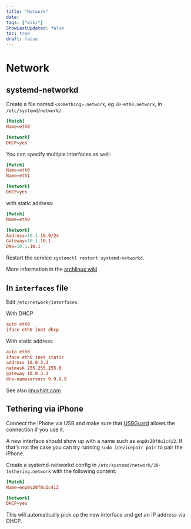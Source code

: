 ```yaml
---
title: "Network"
date:
tags: ["wiki"]
ShowLastUpdated: false
toc: true
draft: false
---
```


# Network

## systemd-networkd

Create a file named `<something>.network`, eg `20-eth0.network`, in `/etc/systemd/network/`.
```toml
[Match]
Name=eth0

[Network]
DHCP=yes
```

You can specify multiple interfaces as well:
```toml
[Match]
Name=eth0
Name=eth1

[Network]
DHCP=yes
```

with static address:
```toml
[Match]
Name=eth0

[Network]
Address=10.1.10.9/24
Gateway=10.1.10.1
DNS=10.1.10.1
```

Restart the service `systemctl restart systemd-networkd`.

More information in the [archlinux
wiki](https://wiki.archlinux.org/title/Systemd-networkd)

## In `interfaces` file

Edit `/etc/network/interfaces`.

With DHCP
```conf
auto eth0
iface eth0 inet dhcp
```

With static address
```conf
auto eth0
iface eth0 inet static
address 10.0.3.3
netmask 255.255.255.0
gateway 10.0.3.1
dns-nameservers 9.9.9.9
```

See also [linuxhint.com](https://linuxhint.com/debian_etc_network_interfaces/)


## Tethering via iPhone

Connect the iPhone via USB and make sure that [USBGuard](./usbguard.md) allows
the connection if you use it.

A new interface should show up with a name such as `enp0s20f0u1c4i2`. If that's
not the case you can try running `sudo idevicepair pair` to pair the iPhone.

Create a systemd-networkd config in `/etc/systemd/network/30-tethering.network`
with the following content:

```toml
[Match]
Name=enp0s20f0u1c4i2

[Network]
DHCP=yes
```

This will automatically pick up the new interface and get an IP address via
DHCP.


